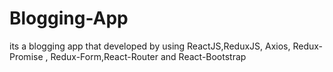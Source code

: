 # Blogging-App
its a blogging app that developed by using ReactJS,ReduxJS, Axios, Redux-Promise , Redux-Form,React-Router and React-Bootstrap
